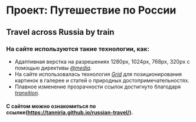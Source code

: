 # Проект: Путешествие по России
## Travel across Russia by train

### На сайте используются такие технологии, как:
* Адаптивная верстка на разрешениях 1280px, 1024px, 768px, 320px с помощью директивы [*@media*](https://developer.mozilla.org/ru/docs/Web/CSS/@media).
* На сайте использовалась технология [*Grid*](https://developer.mozilla.org/ru/docs/Web/CSS/CSS_Grid_Layout/Basic_Concepts_of_Grid_Layout) для позиционирования картинок в галерее и статей о природных достопримечательностях.
* Плавное изменение прозрачности ссылок достигнуто благодаря [*transition*](https://developer.mozilla.org/ru/docs/Web/CSS/transition).

#### С сайтом можно ознакомиться по ссылке(https://tanniria.github.io/russian-travel/).

